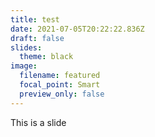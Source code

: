 ```yaml
---
title: test
date: 2021-07-05T20:22:22.836Z
draft: false
slides:
  theme: black
image:
  filename: featured
  focal_point: Smart
  preview_only: false
---
```

This is a slide